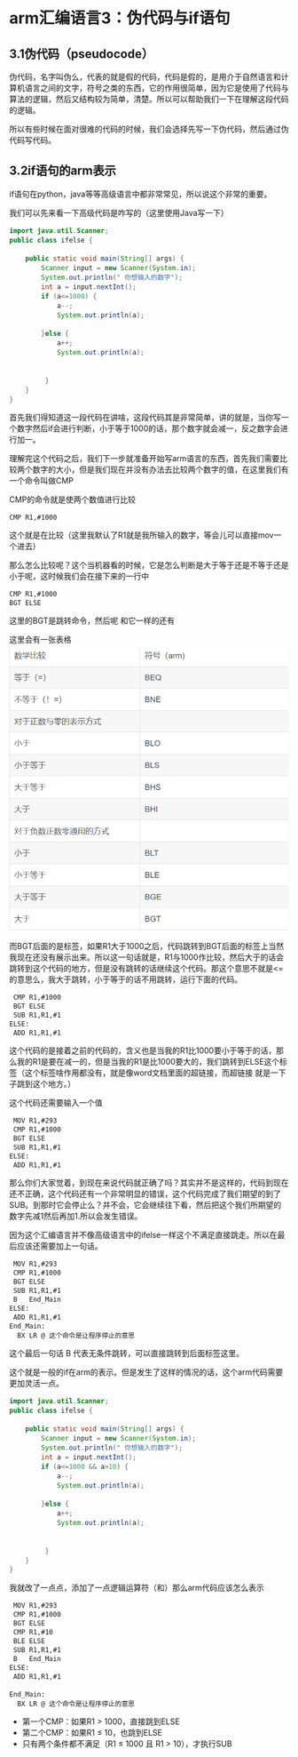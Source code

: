 # arm汇编语言3：伪代码与if语句
## 3.1伪代码（pseudocode）
伪代码，名字叫伪么，代表的就是假的代码，代码是假的，是用介于自然语言和计算机语言之间的文字，符号之类的东西，它的作用很简单，因为它是使用了代码与算法的逻辑，然后又结构较为简单，清楚。所以可以帮助我们一下在理解这段代码的逻辑。

所以有些时候在面对很难的代码的时候，我们会选择先写一下伪代码，然后通过伪代码写代码。

## 3.2if语句的arm表示
if语句在python，java等等高级语言中都非常常见，所以说这个非常的重要。

我们可以先来看一下高级代码是咋写的（这里使用Java写一下）
```java
import java.util.Scanner;
public class ifelse {

	public static void main(String[] args) {
		Scanner input = new Scanner(System.in);
		System.out.println(" 你想输入的数字");
		int a = input.nextInt();
		if (a<=1000) {
			a--;
			System.out.println(a);

	    }else {
	    	a++;
	    	System.out.println(a);


	     }
    }
}
```
首先我们得知道这一段代码在讲啥，这段代码其是非常简单，讲的就是，当你写一个数字然后if会进行判断，小于等于1000的话，那个数字就会减一，反之数字会进行加一。

理解完这个代码之后，我们下一步就准备开始写arm语言的东西，首先我们需要比较两个数字的大小，但是我们现在并没有办法去比较两个数字的值，在这里我们有一个命令叫做CMP

CMP的命令就是使两个数值进行比较

```arm
CMP R1,#1000
```
这个就是在比较（这里我默认了R1就是我所输入的数字，等会儿可以直接mov一个进去）

那么怎么比较呢？这个当机器看的时候，它是怎么判断是大于等于还是不等于还是小于呢，这时候我们会在接下来的一行中
```arm
CMP R1,#1000
BGT ELSE
```

这里的BGT是跳转命令，然后呢 和它一样的还有

这里会有一张表格
![alt text](image.png)

而BGT后面的是标签，如果R1大于1000之后，代码跳转到BGT后面的标签上当然我现在还没有展示出来。所以这一句话就是，R1与1000作比较，然后大于的话会跳转到这个代码的地方，但是没有跳转的话继续这个代码。那这个意思不就是<=的意思么，我大于跳转，小于等于的话不用跳转，运行下面的代码。

```arm
 CMP R1,#1000
 BGT ELSE
 SUB R1,R1,#1
ELSE:
 ADD R1,R1,#1

```
这个代码的是接着之前的代码的，含义也是当我的R1比1000要小于等于的话，那么我的R1是要在减一的，但是当我的R1是比1000要大的，我们跳转到ELSE这个标签（这个标签啥作用都没有，就是像word文档里面的超链接，而超链接 就是一下子跳到这个地方。）

这个代码还需要输入一个值
```arm
 MOV R1,#293
 CMP R1,#1000
 BGT ELSE
 SUB R1,R1,#1
ELSE:
 ADD R1,R1,#1
```

那么你们大家觉着，到现在来说代码就正确了吗？其实并不是这样的，代码到现在还不正确，这个代码还有一个非常明显的错误，这个代码完成了我们期望的到了SUB。到那时它会停止么？并不会，它会继续往下看，然后把这个我们所期望的数字先减1然后再加1.所以会发生错误。

因为这个汇编语言并不像高级语言中的ifelse一样这个不满足直接跳走。所以在最后应该还需要加上一句话。
```arm
 MOV R1,#293
 CMP R1,#1000
 BGT ELSE
 SUB R1,R1,#1
 B   End_Main
ELSE:
 ADD R1,R1,#1
End_Main:
  BX LR @ 这个命令是让程序停止的意思

 ```

 这个最后一句话 B 代表无条件跳转，可以直接跳转到后面标签这里。

这个就是一般的if在arm的表示。但是发生了这样的情况的话，这个arm代码需要更加灵活一点。

```java
import java.util.Scanner;
public class ifelse {

	public static void main(String[] args) {
		Scanner input = new Scanner(System.in);
		System.out.println(" 你想输入的数字");
		int a = input.nextInt();
		if (a<=1000 && a>10) {
			a--;
			System.out.println(a);

	    }else {
	    	a++;
	    	System.out.println(a);


	     }
    }
}
```
我就改了一点点，添加了一点逻辑运算符（和）那么arm代码应该怎么表示
```arm
 MOV R1,#293
 CMP R1,#1000
 BGT ELSE
 CMP R1,#10
 BLE ELSE
 SUB R1,R1,#1
 B   End_Main
ELSE:
 ADD R1,R1,#1

End_Main:
  BX LR @ 这个命令是让程序停止的意思
 ```

- 第一个CMP：如果R1 > 1000，直接跳到ELSE
- 第二个CMP：如果R1 ≤ 10，也跳到ELSE
- 只有两个条件都不满足（R1 ≤ 1000 且 R1 > 10），才执行SUB

